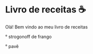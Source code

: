 # Livro de receitas :coffee:

Olá! Bem vindo ao meu livro de receitas 

° strogonoff de frango

° pavê

